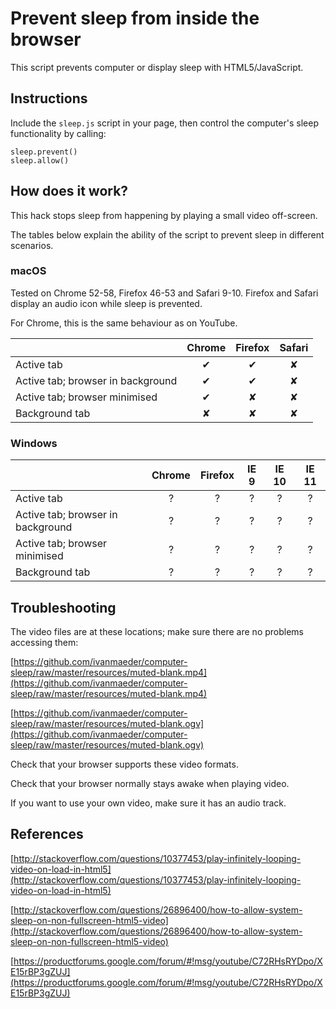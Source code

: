 # Prevent sleep from inside the browser

This script prevents computer or display sleep with HTML5/JavaScript.

## Instructions

Include the `sleep.js` script in your page, then control the computer's sleep functionality by calling:

```
sleep.prevent()
sleep.allow()
```

## How does it work?
This hack stops sleep from happening by playing a small video off-screen.

The tables below explain the ability of the script to prevent sleep in different scenarios.

### macOS

Tested on Chrome 52-58, Firefox 46-53 and Safari 9-10. Firefox and Safari display an audio icon while sleep is prevented.

For Chrome, this is the same behaviour as on YouTube.

|                                  |Chrome  |Firefox |Safari  |
|----------------------------------|:------:|:------:|:------:|
|Active tab                        |&#10004;|&#10004;|&#10008;|
|Active tab; browser in background |&#10004;|&#10004;|&#10008;|
|Active tab; browser minimised     |&#10004;|&#10008;|&#10008;|
|Background tab                    |&#10008;|&#10008;|&#10008;|

### Windows

|                                  |Chrome  |Firefox |IE 9    |IE 10   |IE 11   |
|----------------------------------|:------:|:------:|:------:|:------:|:------:|
|Active tab                        |?       |?       |?       |?       |?       |
|Active tab; browser in background |?       |?       |?       |?       |?       |
|Active tab; browser minimised     |?       |?       |?       |?       |?       |
|Background tab                    |?       |?       |?       |?       |?       |

## Troubleshooting

The video files are at these locations; make sure there are no problems accessing them:

[https://github.com/ivanmaeder/computer-sleep/raw/master/resources/muted-blank.mp4](https://github.com/ivanmaeder/computer-sleep/raw/master/resources/muted-blank.mp4)

[https://github.com/ivanmaeder/computer-sleep/raw/master/resources/muted-blank.ogv](https://github.com/ivanmaeder/computer-sleep/raw/master/resources/muted-blank.ogv)

Check that your browser supports these video formats.

Check that your browser normally stays awake when playing video.

If you want to use your own video, make sure it has an audio track.

## References

[http://stackoverflow.com/questions/10377453/play-infinitely-looping-video-on-load-in-html5](http://stackoverflow.com/questions/10377453/play-infinitely-looping-video-on-load-in-html5)

[http://stackoverflow.com/questions/26896400/how-to-allow-system-sleep-on-non-fullscreen-html5-video](http://stackoverflow.com/questions/26896400/how-to-allow-system-sleep-on-non-fullscreen-html5-video)

[https://productforums.google.com/forum/#!msg/youtube/C72RHsRYDpo/XE15rBP3gZUJ](https://productforums.google.com/forum/#!msg/youtube/C72RHsRYDpo/XE15rBP3gZUJ)